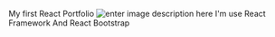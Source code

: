 My first React Portfolio ![enter image description here](https://cdn.discordapp.com/attachments/909122374492889148/1111018606306803832/image.png)
I'm use React Framework And React Bootstrap

